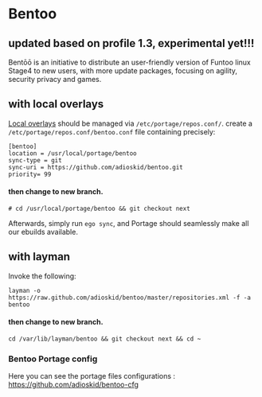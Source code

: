 # Bentoo

## updated based on profile 1.3, experimental yet!!!

Bentōō is an initiative to distribute an user-friendly version of Funtoo linux Stage4 to new users, with more update packages, focusing on agility, security privacy and games.

## with local overlays

[Local overlays](https://www.funtoo.org/Local_Overlay) should be managed via `/etc/portage/repos.conf/`.
create a `/etc/portage/repos.conf/bentoo.conf` file containing precisely:

```
[bentoo]
location = /usr/local/portage/bentoo
sync-type = git
sync-uri = https://github.com/adioskid/bentoo.git
priority= 99
```
#### then change to new branch.
```
# cd /usr/local/portage/bentoo && git checkout next
```

Afterwards, simply run `ego sync`, and Portage should seamlessly make all our ebuilds available.

## with layman

Invoke the following:

```
layman -o https://raw.github.com/adioskid/bentoo/master/repositories.xml -f -a bentoo
```
#### then change to new branch.
```
cd /var/lib/layman/bentoo && git checkout next && cd ~
```

### Bentoo Portage config

Here you can see the portage files configurations : https://github.com/adioskid/bentoo-cfg
